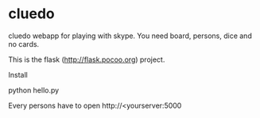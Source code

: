 # cluedo
cluedo webapp for playing with skype. You need board, persons, dice and no cards.

This is the flask (http://flask.pocoo.org) project.

Install

python hello.py

Every persons have to open http://<yourserver:5000
